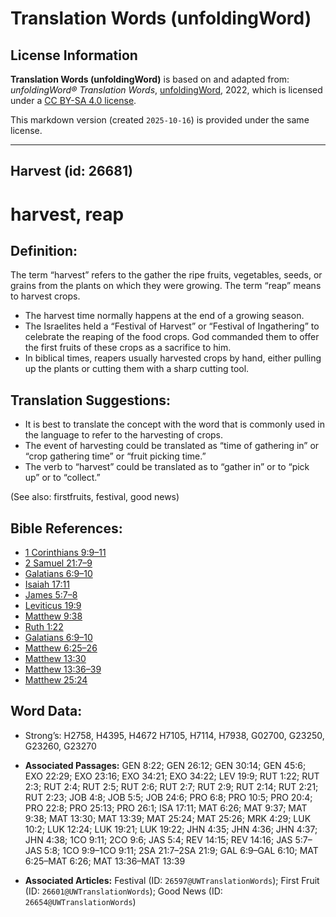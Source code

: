 # Translation Words (unfoldingWord)

## License Information

**Translation Words (unfoldingWord)** is based on and adapted from: _unfoldingWord® Translation Words_, [unfoldingWord](https://unfoldingword.org/utw), 2022, which is licensed under a [CC BY-SA 4.0 license](https://creativecommons.org/licenses/by-sa/4.0/legalcode.en).

This markdown version (created `2025-10-16`) is provided under the same license.



--------------------------------

## Harvest (id: 26681)

harvest, reap
=============

Definition:
-----------

The term “harvest” refers to the gather the ripe fruits, vegetables, seeds, or grains from the plants on which they were growing. The term “reap” means to harvest crops.

* The harvest time normally happens at the end of a growing season.
* The Israelites held a “Festival of Harvest” or “Festival of Ingathering” to celebrate the reaping of the food crops. God commanded them to offer the first fruits of these crops as a sacrifice to him.
* In biblical times, reapers usually harvested crops by hand, either pulling up the plants or cutting them with a sharp cutting tool.

Translation Suggestions:
------------------------

* It is best to translate the concept with the word that is commonly used in the language to refer to the harvesting of crops.
* The event of harvesting could be translated as “time of gathering in” or “crop gathering time” or “fruit picking time.”
* The verb to “harvest” could be translated as to “gather in” or to “pick up” or to “collect.”

(See also: firstfruits, festival, good news)

Bible References:
-----------------

* [1 Corinthians 9:9–11](https://ref.ly/1Cor9:9-1Cor9:11)
* [2 Samuel 21:7–9](https://ref.ly/2Sam21:7-2Sam21:9)
* [Galatians 6:9–10](https://ref.ly/Gal6:9-Gal6:10)
* [Isaiah 17:11](https://ref.ly/Isa17:11)
* [James 5:7–8](https://ref.ly/Jas5:7-Jas5:8)
* [Leviticus 19:9](https://ref.ly/Lev19:9)
* [Matthew 9:38](https://ref.ly/Matt9:38)
* [Ruth 1:22](https://ref.ly/Ruth1:22)
* [Galatians 6:9–10](https://ref.ly/Gal6:9-Gal6:10)
* [Matthew 6:25–26](https://ref.ly/Matt6:25-Matt6:26)
* [Matthew 13:30](https://ref.ly/Matt13:30)
* [Matthew 13:36–39](https://ref.ly/Matt13:36-Matt13:39)
* [Matthew 25:24](https://ref.ly/Matt25:24)

Word Data:
----------

* Strong’s: H2758, H4395, H4672 H7105, H7114, H7938, G02700, G23250, G23260, G23270

* **Associated Passages:** GEN 8:22; GEN 26:12; GEN 30:14; GEN 45:6; EXO 22:29; EXO 23:16; EXO 34:21; EXO 34:22; LEV 19:9; RUT 1:22; RUT 2:3; RUT 2:4; RUT 2:5; RUT 2:6; RUT 2:7; RUT 2:9; RUT 2:14; RUT 2:21; RUT 2:23; JOB 4:8; JOB 5:5; JOB 24:6; PRO 6:8; PRO 10:5; PRO 20:4; PRO 22:8; PRO 25:13; PRO 26:1; ISA 17:11; MAT 6:26; MAT 9:37; MAT 9:38; MAT 13:30; MAT 13:39; MAT 25:24; MAT 25:26; MRK 4:29; LUK 10:2; LUK 12:24; LUK 19:21; LUK 19:22; JHN 4:35; JHN 4:36; JHN 4:37; JHN 4:38; 1CO 9:11; 2CO 9:6; JAS 5:4; REV 14:15; REV 14:16; JAS 5:7–JAS 5:8; 1CO 9:9–1CO 9:11; 2SA 21:7–2SA 21:9; GAL 6:9–GAL 6:10; MAT 6:25–MAT 6:26; MAT 13:36–MAT 13:39
* **Associated Articles:** Festival (ID: `26597@UWTranslationWords`); First Fruit (ID: `26601@UWTranslationWords`); Good News (ID: `26654@UWTranslationWords`)

